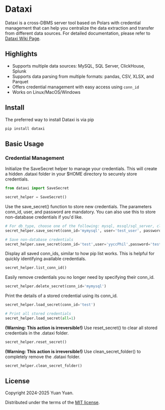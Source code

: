 # Dataxi

Dataxi is a cross-DBMS server tool based on Polars with credential management that can help you centralize the data extraction and transfer from different data sources.
For detailed documentation, please refer to [Dataxi Wiki Page](https://github.com/yyccPhil/dataxi/wiki).

## Highlights

* Supports multiple data sources: MySQL, SQL Server, ClickHouse, Splunk
* Supports data parsing from multiple formats: pandas, CSV, XLSX, and Parquet
* Offers credential management with easy access using `conn_id`
* Works on Linux/MacOS/Windows

## Install

The preferred way to install Dataxi is via pip

```sh
pip install dataxi
```

## Basic Usage

### Credential Management

Initialize the SaveSecret helper to manage your credentials. This will create a hidden .dataxi folder in your $HOME directory to securely store credentials.

```python
from dataxi import SaveSecret

secret_helper = SaveSecret()
```

Use the save_secret() function to store new credentials. The parameters conn_id, user, and password are mandatory. You can also use this to store non-database credentials if you'd like.

```python
# For db_type, choose one of the following: mysql, mssql/sql_server, clickhouse/ch
secret_helper.save_secret(conn_id='mymysql', user='test_user', password='test_pw', db_type='mysql', host='test.net', port='3306', database='test_db')

# Save non-database credentials
secret_helper.save_secret(conn_id='test',user='yyccPhil',password='test_pw')
```

Display all saved conn_ids, similar to how pip list works. This is helpful for quickly identifying available credentials.

```python
secret_helper.list_conn_id()
```

Easily remove credentials you no longer need by specifying their conn_id.

```python
secret_helper.delete_secret(conn_id='mymysql')
```

Print the details of a stored credential using its conn_id.

```python
secret_helper.load_secret(conn_id='test')

# Print all stored credentials
secret_helper.load_secret(all=1)
```

**(Warning: This action is irreversible!)** Use reset_secret() to clear all stored credentials in the .dataxi folder.

```python
secret_helper.reset_secret()
```

**(Warning: This action is irreversible!)** Use clean_secret_folder() to completely remove the .dataxi folder.

```python
secret_helper.clean_secret_folder()
```

## License

Copyright 2024-2025 Yuan Yuan.

Distributed under the terms of the  [MIT license](https://github.com/yyccPhil/dataxi/blob/main/LICENSE).
